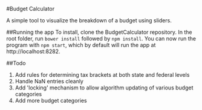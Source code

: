 #Budget Calculator

A simple tool to visualize the breakdown of a budget using sliders.

##Running the app
To install, clone the BudgetCalculator repository. In the root folder, run ```bower install``` followed by ```npm install```. You can now run the program with ```npm start```, which by default will run the app at http://localhost:8282.

##Todo
1. Add rules for determining tax brackets at both state and federal levels
2. Handle NaN entries cleanly
3. Add 'locking' mechanism to allow algorithm updating of various budget categories
4. Add more budget categories